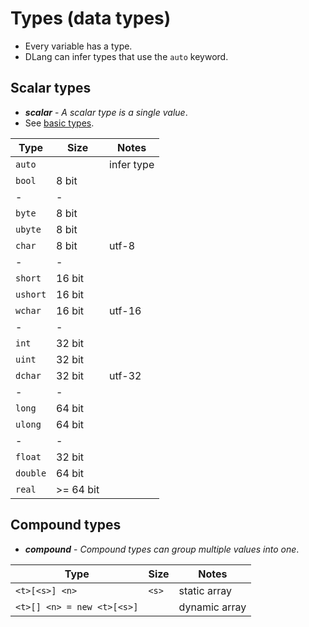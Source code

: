 # Types (data types)

- Every variable has a type.
- DLang can infer types that use the `auto` keyword.

## Scalar types

- **_scalar_** - _A scalar type is a single value_.
- See [basic types](https://tour.dlang.org/tour/en/basics/basic-types).

| Type      | Size      | Notes     |
| -         | -         | -         |
| `auto`    |           | infer type|
| `bool`    | 8 bit     |
| -         | -         |
| `byte`    | 8 bit     |
| `ubyte`   | 8 bit     |
| `char`    | 8 bit     | utf-8     |
| -         | -         |
| `short`   | 16 bit    |
| `ushort`  | 16 bit    |
| `wchar`   | 16 bit    | utf-16    |
| -         | -         |
| `int`     | 32 bit    |
| `uint`    | 32 bit    |
| `dchar`   | 32 bit    | utf-32    |
| -         | -         |
| `long`    | 64 bit    |
| `ulong`   | 64 bit    |
| -         | -         |
| `float`   | 32 bit    |
| `double`  | 64 bit    |
| `real`    | >= 64 bit |

## Compound types

- **_compound_** - _Compound types can group multiple values into one_.

| Type                      | Size      | Notes         |
| -                         | -         | -             
| `<t>[<s>] <n>`            | `<s>`     | static array  
| `<t>[] <n> = new <t>[<s>]`|           | dynamic array 